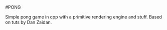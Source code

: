 #PONG

Simple pong game in cpp with a primitive rendering engine and stuff. Based on tuts by Dan Zaidan.

